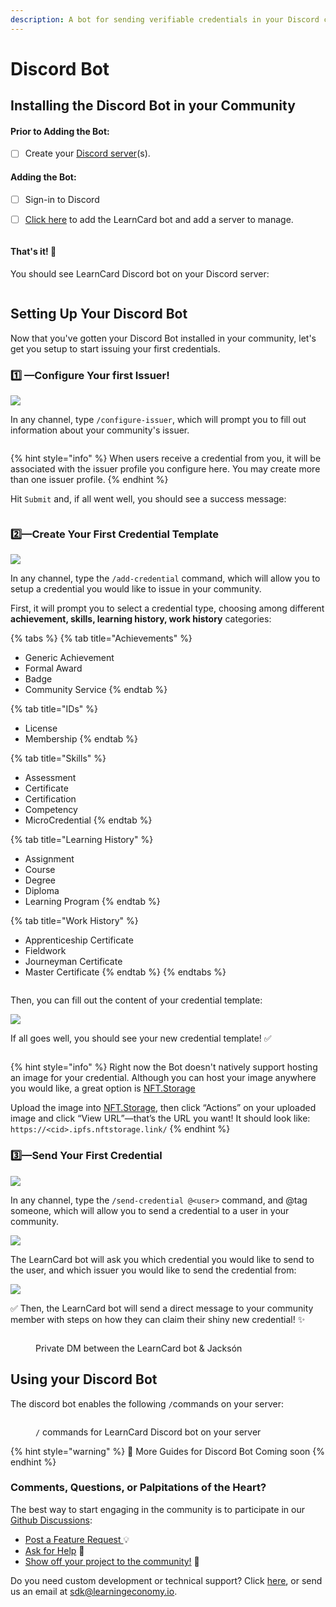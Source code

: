 ```yaml
---
description: A bot for sending verifiable credentials in your Discord community
---
```


# Discord Bot

## Installing the Discord Bot in your Community

#### Prior to Adding the Bot:

* [ ] Create your [Discord server](https://support.discord.com/hc/en-us/articles/204849977-How-do-I-create-a-server-)(s).

#### Adding the Bot:

* [ ] Sign-in to Discord
*   [ ] [Click here](https://discord.com/oauth2/authorize?client_id=998981137173061805\&scope=bot\&perms=380104854592) to add the LearnCard bot and add a server to manage.



    <img src="../../.gitbook/assets/Screen Shot 2022-10-25 at 8.34.19 PM (1).png" alt="" data-size="original">

#### **That's it!** :tada:

You should see LearnCard Discord bot on your Discord server:

<figure><img src="../../.gitbook/assets/Screen Shot 2022-10-25 at 8.37.40 PM.png" alt=""><figcaption></figcaption></figure>

## Setting Up Your Discord Bot

Now that you've gotten your Discord Bot installed in your community, let's get you setup to start issuing your first credentials.

### **1️⃣** —**Configure Your first Issuer!**

![](<../../.gitbook/assets/Screen Shot 2022-10-25 at 8.42.15 PM.png>)

In any channel, type `/configure-issuer`, which will prompt you to fill out information about your community's issuer.&#x20;

<img src="../../.gitbook/assets/Screen Shot 2022-10-25 at 8.46.44 PM.png" alt="" data-size="original">

{% hint style="info" %}
When users receive a credential from you, it will be associated with the issuer profile you configure here. You may create more than one issuer profile.&#x20;
{% endhint %}

Hit `Submit` and, if all went well, you should see a success message:

<img src="../../.gitbook/assets/Screen Shot 2022-10-25 at 8.49.53 PM.png" alt="" data-size="original">

### **2️⃣**—**Create Your First Credential Template**

![](<../../.gitbook/assets/Screen Shot 2022-10-25 at 8.51.51 PM.png>)

In any channel, type the `/add-credential` command, which will allow you to setup a credential you would like to issue in your community.

First, it will prompt you to select a credential type, choosing among different **achievement, skills, learning history, work history** categories:

{% tabs %}
{% tab title="Achievements" %}
* Generic Achievement
* Formal Award
* Badge
* Community Service
{% endtab %}

{% tab title="IDs" %}
* License
* Membership
{% endtab %}

{% tab title="Skills" %}
* Assessment
* Certificate
* Certification
* Competency
* MicroCredential
{% endtab %}

{% tab title="Learning History" %}
* Assignment
* Course
* Degree
* Diploma
* Learning Program
{% endtab %}

{% tab title="Work History" %}
* Apprenticeship Certificate
* Fieldwork
* Journeyman Certificate
* Master Certificate
{% endtab %}
{% endtabs %}

<img src="../../.gitbook/assets/Screen Shot 2022-10-25 at 8.52.53 PM.png" alt="" data-size="original">

Then, you can fill out the content of your credential template:

![](<../../.gitbook/assets/Screen Shot 2022-10-25 at 8.56.04 PM.png>)

If all goes well, you should see your new credential template! ✅

<img src="../../.gitbook/assets/Screen Shot 2022-10-25 at 8.56.51 PM.png" alt="" data-size="original">

{% hint style="info" %}
Right now the Bot doesn't natively support hosting an image for your credential. Although you can host your image anywhere you would like, a great option is [NFT.Storage](https://nft.storage/files/)&#x20;

Upload the image into [NFT.Storage](https://nft.storage/files/), then click “Actions” on your uploaded image and click “View URL”—that’s the URL you want! It should look like: `https://<cid>.ipfs.nftstorage.link/`&#x20;
{% endhint %}

### **3️⃣**—**Send Your First Credential**&#x20;

![](<../../.gitbook/assets/Screen Shot 2022-10-25 at 8.58.18 PM.png>)

In any channel, type the `/send-credential @<user>` command, and @tag someone, which will allow you to send a credential to a user in your community.&#x20;

![](<../../.gitbook/assets/Screen Shot 2022-10-25 at 8.59.13 PM.png>)

The LearnCard bot will ask you which credential you would like to send to the user, and which issuer you would like to send the credential from:

![](<../../.gitbook/assets/Screen Shot 2022-10-25 at 8.59.45 PM.png>)

✅ Then, the LearnCard bot will send a direct message to your community member with steps on how they can claim their shiny new credential! :sparkles:&#x20;

<figure><img src="../../.gitbook/assets/Screen Shot 2022-10-25 at 9.05.51 PM.png" alt=""><figcaption><p>Private DM between the LearnCard bot &#x26; Jacksón</p></figcaption></figure>

## Using your Discord Bot

The discord bot enables the following `/`commands on your server:

<figure><img src="../../.gitbook/assets/Screen Shot 2022-10-25 at 8.40.11 PM.png" alt=""><figcaption><p><code>/</code>  commands for LearnCard Discord bot on your server </p></figcaption></figure>

{% hint style="warning" %}
🚧 More Guides for Discord Bot Coming soon
{% endhint %}

### Comments, Questions, or Palpitations of the Heart?

The best way to start engaging in the community is to participate in our [Github Discussions](https://github.com/learningeconomy/LearnCard/discussions):&#x20;

* [Post a Feature Request ](https://github.com/learningeconomy/LearnCard/discussions/categories/feature-requests)💡
* [Ask for Help](https://github.com/learningeconomy/LearnCard/discussions/categories/help) 💖
* [Show off your project to the community!](https://github.com/learningeconomy/LearnCard/discussions/categories/show-and-tell) 🙌

Do you need custom development or technical support? Click [here](../../development/custom-development.md), or send us an email at [sdk@learningeconomy.io](mailto:sdk@learningeconomy.io).

